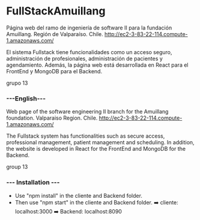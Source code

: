 # FullStackAmuillang
Página web del ramo de ingeniería de software II para la fundación Amuillang. Región de Valparaíso. Chile. http://ec2-3-83-22-114.compute-1.amazonaws.com/

El sistema Fullstack tiene funcionalidades como un acceso seguro, administración de profesionales, administración de pacientes y agendamiento. Además, la página web está desarrollada en React para el FrontEnd y MongoDB para el Backend.

grupo 13

### ---English---
Web page of the software engineering II branch for the Amuillang foundation. Valparaiso Region. Chile. http://ec2-3-83-22-114.compute-1.amazonaws.com/

The Fullstack system has functionalities such as secure access, professional management, patient management and scheduling. In addition, the website is developed in React for the FrontEnd and MongoDB for the Backend.

group 13


### --- Installation ---

- Use "npm install" in the cliente and Backend folder.
- Then use "npm start" in the cliente and Backend folder.
:arrow_right: cliente: localhost:3000
:arrow_right: Backend: localhost:8090

